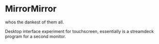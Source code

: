 # MirrorMirror
whos the dankest of them all.

Desktop interface experiment for touchscreen, essentially is a streamdeck program for a second monitor.
